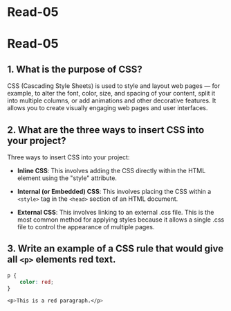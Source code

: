 # Read-05
# Read-05

## 1. What is the purpose of CSS?
CSS (Cascading Style Sheets) is used to style and layout web pages — for example, to alter the font, color, size, and spacing of your content, split it into multiple columns, or add animations and other decorative features. It allows you to create visually engaging web pages and user interfaces.

## 2. What are the three ways to insert CSS into your project?
Three ways to insert CSS into your project:

- **Inline CSS**: This involves adding the CSS directly within the HTML element using the "style" attribute.

- **Internal (or Embedded) CSS**: This involves placing the CSS within a `<style>` tag in the `<head>` section of an HTML document.

- **External CSS**: This involves linking to an external .css file. This is the most common method for applying styles because it allows a single .css file to control the appearance of multiple pages.

## 3. Write an example of a CSS rule that would give all `<p>` elements red text.

```css
p {
    color: red;
}

<p>This is a red paragraph.</p>



